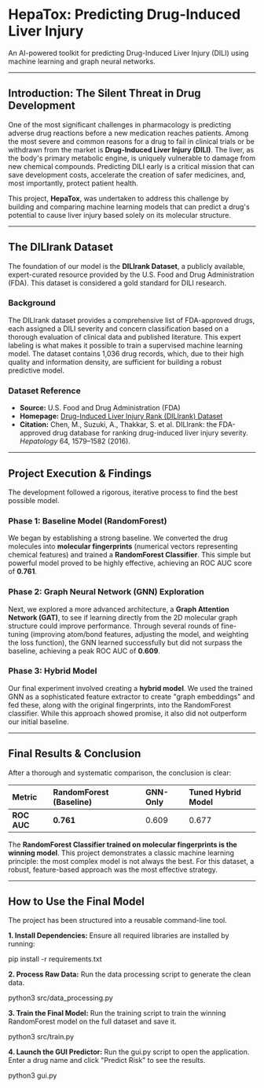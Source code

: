 # HepaTox: Predicting Drug-Induced Liver Injury

An AI-powered toolkit for predicting Drug-Induced Liver Injury (DILI) using machine learning and graph neural networks.

---

## Introduction: The Silent Threat in Drug Development

One of the most significant challenges in pharmacology is predicting adverse drug reactions before a new medication reaches patients. Among the most severe and common reasons for a drug to fail in clinical trials or be withdrawn from the market is **Drug-Induced Liver Injury (DILI)**. The liver, as the body's primary metabolic engine, is uniquely vulnerable to damage from new chemical compounds. Predicting DILI early is a critical mission that can save development costs, accelerate the creation of safer medicines, and, most importantly, protect patient health.

This project, **HepaTox**, was undertaken to address this challenge by building and comparing machine learning models that can predict a drug's potential to cause liver injury based solely on its molecular structure.

---

## The DILIrank Dataset

The foundation of our model is the **DILIrank Dataset**, a publicly available, expert-curated resource provided by the U.S. Food and Drug Administration (FDA). This dataset is considered a gold standard for DILI research.

### Background

The DILIrank dataset provides a comprehensive list of FDA-approved drugs, each assigned a DILI severity and concern classification based on a thorough evaluation of clinical data and published literature. This expert labeling is what makes it possible to train a supervised machine learning model. The dataset contains 1,036 drug records, which, due to their high quality and information density, are sufficient for building a robust predictive model.

### Dataset Reference

* **Source:** U.S. Food and Drug Administration (FDA)
* **Homepage:** [Drug-Induced Liver Injury Rank (DILIrank) Dataset](https://www.fda.gov/science-research/liver-toxicity-knowledge-base-ltkb/drug-induced-liver-injury-rank-dilirank-dataset)
* **Citation:** Chen, M., Suzuki, A., Thakkar, S. et al. DILIrank: the FDA-approved drug database for ranking drug-induced liver injury severity. *Hepatology* 64, 1579–1582 (2016).

---

## Project Execution & Findings

The development followed a rigorous, iterative process to find the best possible model.

### Phase 1: Baseline Model (RandomForest)

We began by establishing a strong baseline. We converted the drug molecules into **molecular fingerprints** (numerical vectors representing chemical features) and trained a **RandomForest Classifier**. This simple but powerful model proved to be highly effective, achieving an ROC AUC score of **0.761**.

### Phase 2: Graph Neural Network (GNN) Exploration

Next, we explored a more advanced architecture, a **Graph Attention Network (GAT)**, to see if learning directly from the 2D molecular graph structure could improve performance. Through several rounds of fine-tuning (improving atom/bond features, adjusting the model, and weighting the loss function), the GNN learned successfully but did not surpass the baseline, achieving a peak ROC AUC of **0.609**.

### Phase 3: Hybrid Model

Our final experiment involved creating a **hybrid model**. We used the trained GNN as a sophisticated feature extractor to create "graph embeddings" and fed these, along with the original fingerprints, into the RandomForest classifier. While this approach showed promise, it also did not outperform our initial baseline.

---

## Final Results & Conclusion

After a thorough and systematic comparison, the conclusion is clear:

| Metric      | RandomForest (Baseline) | GNN-Only | Tuned Hybrid Model |
| :---------- | :---------------------- | :------- | :----------------- |
| **ROC AUC** | **0.761** | 0.609    | 0.677              |

The **RandomForest Classifier trained on molecular fingerprints is the winning model**. This project demonstrates a classic machine learning principle: the most complex model is not always the best. For this dataset, a robust, feature-based approach was the most effective strategy.

---

## How to Use the Final Model

The project has been structured into a reusable command-line tool.

**1. Install Dependencies:**
Ensure all required libraries are installed by running:

pip install -r requirements.txt

**2. Process Raw Data:**
Run the data processing script to generate the clean data.

python3 src/data_processing.py

**3. Train the Final Model:**
Run the training script to train the winning RandomForest model on the full dataset and save it.

python3 src/train.py

**4. Launch the GUI Predictor:**
Run the gui.py script to open the application. Enter a drug name and click "Predict Risk" to see the results.

python3 gui.py

